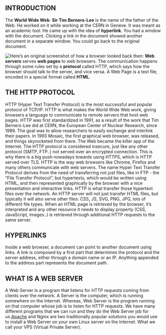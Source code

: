 ## INTRODUCTION
The **World Wide Web**.
**Sir Tim Berners-Lee** is the name of the father of the Web. He worked on it while working at the CERN in Geneve. It was meant as an academic tool. He came up with the idea of **hyperlink**.
You had a window with the document. Clicking a link in the document showed another document in a separate window. You could go back to the original document.

![Here’s an original screenshot of how a browser looked back then:](https://thevalleyofcode.com/images/lessons/fundamentals/how-the-web-works/Screenshot_2022-11-29_at_15.55.32.png)
**Web servers** serves **web pages** to web browsers. The communication happens through some rules set by a **protocol** called HTTP, which says how the browser should talk to the server, and vice versa.
A Web Page is a text file, encoded in a special format called **HTML**.
## THE HTTP PROTOCOL
HTTP (Hyper Text Transfer Protocol) is the most successful and popular protocol of TCP/IP. HTTP is what makes the World Wide Web work, giving browsers a language to communicate to remote servers that host web pages. 
HTTP was first standardized in 1991, as a result of the work that Tim Berners-Lee did at CERN, the European Center of Nuclear Research, since 1989. The goal was to allow researchers to easily exchange and interlink their papers. In 1993 Mosaic, the first graphical web browser, was released, and things skyrocketed from there. The Web became the killer app of the Internet. The HTTP protocol is considered insecure, just like any other protocol (SMTP, FTP..) not served over an encrypted connection. This is why there is a big push nowadays towards using HTTPS, which is HTTP served over TLS. 
HTTP is the way web browsers like Chrome, Firefox and many others communicate with web servers.
The name Hyper Text Transfer Protocol derives from the need of transferring not just files, like in FTP - the “File Transfer Protocol”, but hypertexts, which would be written using HTML, and then represented graphically by the browser with a nice presentation and interactive links.
HTTP is what transfer those hypertext files over the network. An HTTP server will not just transfer HTML files, but typically it will also serve other files: CSS, JS, SVG, PNG, JPG, lots of different file types.
When an HTML page is retrieved by the browser, it’s interpreted and any other resource it needs to display property (CSS, JavaScript, images..) is retrieved through additional HTTP requests to the same server.
## HYPERLINKS 
Inside a web browser, a document can point to another document using links.
A link is composed by a first part that determines the protocol and the server address, either through a domain name or an IP. Anything appended to the address part represents the document path.
## WHAT IS A WEB SERVER
A Web Server is a program that listens for HTTP requests coming from clients over the network. A Server is the computer, which is running somewhere on the Internet. Whereas, Web Server is the program running on that computer whose job is to listen for HTTP requests.
We have many different programs that we can run and they do the Web Server job for us.[Apache](https://httpd.apache.org/) and Nginx are two traditionally popular solutions you would use to install a Web Server on your own Linux server on the Internet. What we call your VPS (Virtual Private Server).
